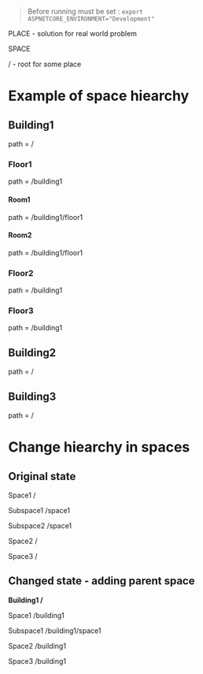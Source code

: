 

> Before running must be set : `export ASPNETCORE_ENVIRONMENT="Development"`


PLACE - solution for real world problem

SPACE

/ - root for some place


# Example of space hiearchy

## Building1
path = /

### Floor1
path = /building1

#### Room1
path = /building1/floor1

#### Room2
path = /building1/floor1

### Floor2
path = /building1

### Floor3
path = /building1


## Building2
path = /

## Building3
path = /



# Change hiearchy in spaces

## Original state

Space1
/

Subspace1
/space1

Subspace2
/space1

Space2
/

Space3
/

## Changed state - adding parent space

**Building1
/**

Space1
/building1

Subspace1
/building1/space1

Space2
/building1

Space3
/building1
